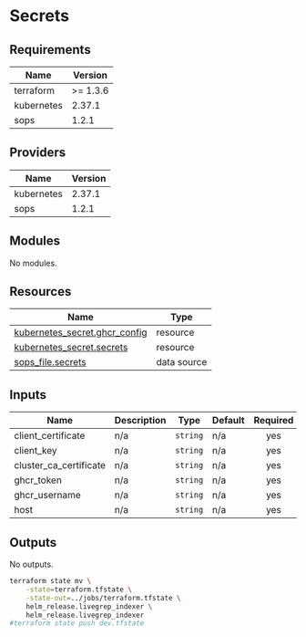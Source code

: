 # Secrets


<!-- BEGIN_TF_DOCS -->
## Requirements

| Name | Version |
|------|---------|
| terraform | >= 1.3.6 |
| kubernetes | 2.37.1 |
| sops | 1.2.1 |

## Providers

| Name | Version |
|------|---------|
| kubernetes | 2.37.1 |
| sops | 1.2.1 |

## Modules

No modules.

## Resources

| Name | Type |
|------|------|
| [kubernetes_secret.ghcr_config](https://registry.terraform.io/providers/hashicorp/kubernetes/2.37.1/docs/resources/secret) | resource |
| [kubernetes_secret.secrets](https://registry.terraform.io/providers/hashicorp/kubernetes/2.37.1/docs/resources/secret) | resource |
| [sops_file.secrets](https://registry.terraform.io/providers/carlpett/sops/1.2.1/docs/data-sources/file) | data source |

## Inputs

| Name | Description | Type | Default | Required |
|------|-------------|------|---------|:--------:|
| client\_certificate | n/a | `string` | n/a | yes |
| client\_key | n/a | `string` | n/a | yes |
| cluster\_ca\_certificate | n/a | `string` | n/a | yes |
| ghcr\_token | n/a | `string` | n/a | yes |
| ghcr\_username | n/a | `string` | n/a | yes |
| host | n/a | `string` | n/a | yes |

## Outputs

No outputs.
<!-- END_TF_DOCS -->


```bash
terraform state mv \
    -state=terraform.tfstate \
    -state-out=../jobs/terraform.tfstate \
    helm_release.livegrep_indexer \
    helm_release.livegrep_indexer
#terraform state push dev.tfstate
```
